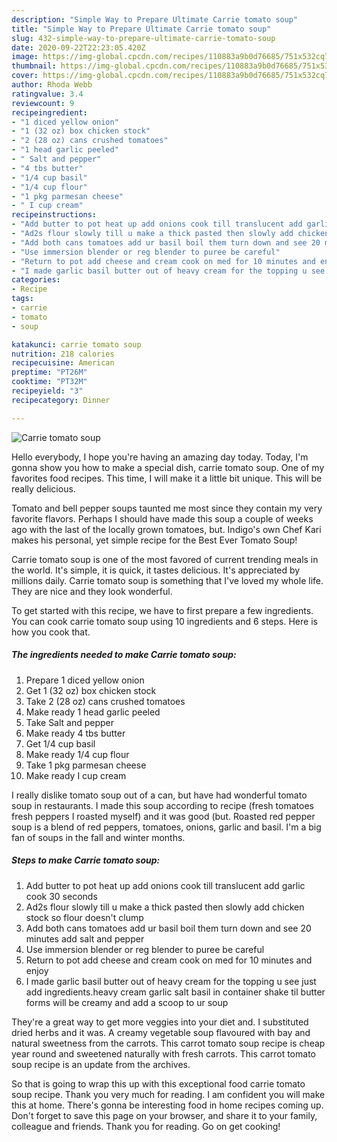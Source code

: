 ```yaml
---
description: "Simple Way to Prepare Ultimate Carrie tomato soup"
title: "Simple Way to Prepare Ultimate Carrie tomato soup"
slug: 432-simple-way-to-prepare-ultimate-carrie-tomato-soup
date: 2020-09-22T22:23:05.420Z
image: https://img-global.cpcdn.com/recipes/110883a9b0d76685/751x532cq70/carrie-tomato-soup-recipe-main-photo.jpg
thumbnail: https://img-global.cpcdn.com/recipes/110883a9b0d76685/751x532cq70/carrie-tomato-soup-recipe-main-photo.jpg
cover: https://img-global.cpcdn.com/recipes/110883a9b0d76685/751x532cq70/carrie-tomato-soup-recipe-main-photo.jpg
author: Rhoda Webb
ratingvalue: 3.4
reviewcount: 9
recipeingredient:
- "1 diced yellow onion"
- "1 (32 oz) box chicken stock"
- "2 (28 oz) cans crushed tomatoes"
- "1 head garlic peeled"
- " Salt and pepper"
- "4 tbs butter"
- "1/4 cup basil"
- "1/4 cup flour"
- "1 pkg parmesan cheese"
- " I cup cream"
recipeinstructions:
- "Add butter to pot heat up add onions cook till translucent add garlic cook 30 seconds"
- "Ad2s flour slowly till u make a thick pasted then slowly add chicken stock so flour doesn&#39;t clump"
- "Add both cans tomatoes add ur basil boil them turn down and see 20 minutes add salt and pepper"
- "Use immersion blender or reg blender to puree be careful"
- "Return to pot add cheese and cream cook on med for 10 minutes and enjoy"
- "I made garlic basil butter out of heavy cream for the topping u see just add ingredients.heavy cream garlic salt basil in container shake til butter forms will be creamy and add a scoop to ur soup"
categories:
- Recipe
tags:
- carrie
- tomato
- soup

katakunci: carrie tomato soup 
nutrition: 218 calories
recipecuisine: American
preptime: "PT26M"
cooktime: "PT32M"
recipeyield: "3"
recipecategory: Dinner

---
```



![Carrie tomato soup](https://img-global.cpcdn.com/recipes/110883a9b0d76685/751x532cq70/carrie-tomato-soup-recipe-main-photo.jpg)

Hello everybody, I hope you're having an amazing day today. Today, I'm gonna show you how to make a special dish, carrie tomato soup. One of my favorites food recipes. This time, I will make it a little bit unique. This will be really delicious.

Tomato and bell pepper soups taunted me most since they contain my very favorite flavors. Perhaps I should have made this soup a couple of weeks ago with the last of the locally grown tomatoes, but. Indigo&#39;s own Chef Kari makes his personal, yet simple recipe for the Best Ever Tomato Soup!

Carrie tomato soup is one of the most favored of current trending meals in the world. It's simple, it is quick, it tastes delicious. It's appreciated by millions daily. Carrie tomato soup is something that I've loved my whole life. They are nice and they look wonderful.


To get started with this recipe, we have to first prepare a few ingredients. You can cook carrie tomato soup using 10 ingredients and 6 steps. Here is how you cook that.

<!--inarticleads1-->

##### The ingredients needed to make Carrie tomato soup:

1. Prepare 1 diced yellow onion
1. Get 1 (32 oz) box chicken stock
1. Take 2 (28 oz) cans crushed tomatoes
1. Make ready 1 head garlic peeled
1. Take  Salt and pepper
1. Make ready 4 tbs butter
1. Get 1/4 cup basil
1. Make ready 1/4 cup flour
1. Take 1 pkg parmesan cheese
1. Make ready  I cup cream


I really dislike tomato soup out of a can, but have had wonderful tomato soup in restaurants. I made this soup according to recipe (fresh tomatoes fresh peppers I roasted myself) and it was good (but. Roasted red pepper soup is a blend of red peppers, tomatoes, onions, garlic and basil. I&#39;m a big fan of soups in the fall and winter months. 

<!--inarticleads2-->

##### Steps to make Carrie tomato soup:

1. Add butter to pot heat up add onions cook till translucent add garlic cook 30 seconds
1. Ad2s flour slowly till u make a thick pasted then slowly add chicken stock so flour doesn&#39;t clump
1. Add both cans tomatoes add ur basil boil them turn down and see 20 minutes add salt and pepper
1. Use immersion blender or reg blender to puree be careful
1. Return to pot add cheese and cream cook on med for 10 minutes and enjoy
1. I made garlic basil butter out of heavy cream for the topping u see just add ingredients.heavy cream garlic salt basil in container shake til butter forms will be creamy and add a scoop to ur soup


They&#39;re a great way to get more veggies into your diet and. I substituted dried herbs and it was. A creamy vegetable soup flavoured with bay and natural sweetness from the carrots. This carrot tomato soup recipe is cheap year round and sweetened naturally with fresh carrots. This carrot tomato soup recipe is an update from the archives. 

So that is going to wrap this up with this exceptional food carrie tomato soup recipe. Thank you very much for reading. I am confident you will make this at home. There's gonna be interesting food in home recipes coming up. Don't forget to save this page on your browser, and share it to your family, colleague and friends. Thank you for reading. Go on get cooking!
